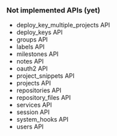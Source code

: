 ### Not implemented APIs (yet)
 * deploy_key_multiple_projects API
 * deploy_keys API
 * groups API
 * labels API
 * milestones API
 * notes API
 * oauth2 API
 * project_snippets API
 * projects API
 * repositories API
 * repository_files API
 * services API
 * session API
 * system_hooks API
 * users API

[1]: https://github.com/gitlabhq/gitlabhq/tree/master/doc/api
